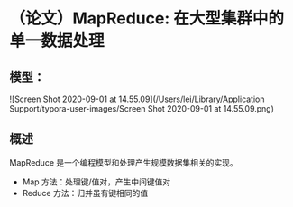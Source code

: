 # （论文）MapReduce:  在大型集群中的单一数据处理

## 模型：

![Screen Shot 2020-09-01 at 14.55.09](/Users/lei/Library/Application Support/typora-user-images/Screen Shot 2020-09-01 at 14.55.09.png)

## 概述 

MapReduce 是一个编程模型和处理产生规模数据集相关的实现。

- Map 方法：处理键/值对，产生中间键值对
- Reduce 方法：归并虽有键相同的值

